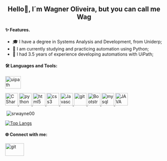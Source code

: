 <h2 align="center">Hello👋, I´m Wagner Oliveira, but you can call me Wag</h2>


<h4 align="left">✨ Features.</h4>

- 🎓  I have a degree in Systems Analysis and Development, from Uniderp;
- 🔭 I am currently studying and practicing automation using Python;
- 🤝 I had 3.5 years of experience developing automations with UiPath;

<h4 align="left">🛠️ Languages and Tools:</h4>
<p align="left"> 

  <!--RPA Uipath-->
  <a href="https://www.uipath.com/pt/" target="_blank"> 
    <img src="https://www.guru99.com/images/1/051818_1129_UiPathTutor5.png" alt="uipath" width="50" height="40"/> </a>  
  </p>

  <!--C#-->
  <a href="https://docs.microsoft.com/pt-br/dotnet/csharp/" target="_blank"> 
    <img src="https://img.icons8.com/color/48/000000/c-plus-plus-logo.png" alt="C Sharp" width="40" height="40"/> 
  </a> 

  <!--Python-->
  <a href="https://python.org.br/" target="_blank"> 
    <img src="https://img.icons8.com/color/48/000000/python.png" alt="python" width="40" height="40"/> 
  </a>
  
  <!--HTML5-->
  <a href="https://www.w3.org/html/" target="_blank"> 
      <img src="https://upload.wikimedia.org/wikipedia/commons/thumb/6/61/HTML5_logo_and_wordmark.svg/200px-HTML5_logo_and_wordmark.svg.png" alt="html5" width="40" height="40"/> 
  </a> 
  
  <!--CSS3-->
  <a href="https://www.w3schools.com/css/" target="_blank"> 
    <img src="https://upload.wikimedia.org/wikipedia/commons/thumb/d/d5/CSS3_logo_and_wordmark.svg/1200px-CSS3_logo_and_wordmark.svg.png" alt="css3" width="40" height="40"/> 
  </a> 
  
  <!--Javascript-->
  <a href="https://www.w3schools.com/js/" target="_blank"> 
    <img src="https://img.icons8.com/color/48/000000/javascript.png" alt="Javascript" width="40" height="40"/> 
  </a>  

  <!--Git-->
  <a href="https://git-scm.com/" target="_blank"> 
    <img src="https://www.vectorlogo.zone/logos/git-scm/git-scm-icon.svg" alt="git" width="40" height="40"/> 
  </a> 
  
  <!--Bootstrap-->
  <a href="https://getbootstrap.com/" target="_blank"> 
    <img src="https://upload.wikimedia.org/wikipedia/commons/thumb/b/b2/Bootstrap_logo.svg/220px-Bootstrap_logo.svg.png" alt="Bootstrap" width="40" height="40"/> 
  </a> 
   
  <!--MySql-->
  <a href="https://www.mysql.com/" target="_blank"> 
    <img src="https://www.logo.wine/a/logo/MySQL/MySQL-Logo.wine.svg" alt="mysql" width="40" height="40"/> 
  </a>
    
  <!--JAVA-->
  <a href="https://www.java.com/en/" target="_blank"> 
    <img src="https://www.orafaq.com/wiki/images/thumb/2/21/Java_logo.jpg/300px-Java_logo.jpg" alt="JAVA" width="40" height="40"/> 
  </a>           


  <p>&nbsp;<img align="justify" src="https://github-readme-stats.vercel.app/api?username=srwayne00&show_icons=true&locale=en" alt="srwayne00" /></p>

  [![Top Langs](https://github-readme-stats.vercel.app/api/top-langs/?username=srwayne00&layout=compact)](https://github.com/anuraghazra/github-readme-stats)

<h4 align="left"> 🌐 Connect with me:</h4>

  <a href="https://www.linkedin.com/in/wagner-anastacio-oliveira/" target="_blank"> 
    <img src="https://upload.wikimedia.org/wikipedia/commons/thumb/a/aa/LinkedIn_2021.svg/200px-LinkedIn_2021.svg.png" alt="git" width="60" height="40"/> 
  </a> 
</p> 
